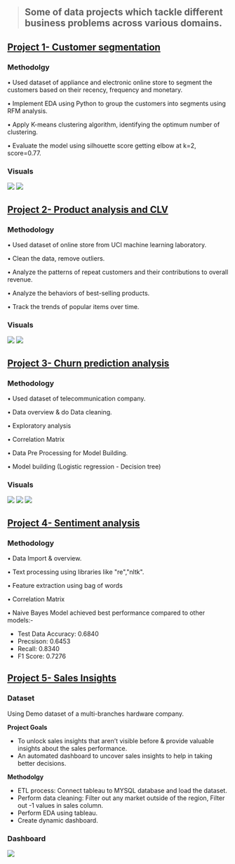 > ## Some of data projects which tackle different business problems across various domains.

## [**Project 1- Customer segmentation**](https://github.com/egtef/customer-segmentation)
### Methodolgy
•	Used dataset of appliance and electronic online store to segment the customers based on their recency, frequency and monetary.

•	Implement EDA using Python to group the customers into segments using RFM analysis. 

•	Apply K-means clustering algorithm, identifying the optimum number of clustering.

•	Evaluate the model using silhouette score getting elbow at k=2, score=0.77.

### Visuals
![](/images/segmentation.png)  ![](/images/customer-seg-1.png)


## [**Project 2- Product analysis and CLV**](https://github.com/egtef/products-clv)
### Methodology
•	Used dataset of online store from UCI machine learning laboratory.

•	Clean the data, remove outliers. 

•	Analyze the patterns of repeat customers and their contributions to overall revenue.

•	Analyze the behaviors of best-selling products. 

•	Track the trends of popular items over time.  

### Visuals
![](/images/clv-1.png)  ![](/images/clv-2.png)


## [**Project 3- Churn prediction analysis**](https://github.com/egtef/Churn-prediction-analysis)
### Methodology
•	Used dataset of telecommunication company.

•	Data overview & do Data cleaning. 

•	Exploratory analysis

•	Correlation Matrix

•	Data Pre Processing for Model Building.  

•	Model building (Logistic regression - Decision tree) 

### Visuals
![](/images/churn1.png)  ![](/images/churn2.png) ![](/images/churn3.png)


## [**Project 4- Sentiment analysis**](https://github.com/egtef/sentiment-analysis)
### Methodology
•	Data Import & overview.

•	Text processing using libraries like "re","nltk". 

•	Feature extraction using bag of words

•	Correlation Matrix

•	Naive Bayes Model achieved best performance compared to other models:-

- Test Data Accuracy: 0.6840
- Precsison: 0.6453
- Recall: 0.8340
- F1 Score: 0.7276



## [**Project 5- Sales Insights**](https://github.com/egtef/Sales-Insights)
### Dataset
Using Demo dataset of a multi-branches hardware company.

**Project Goals**

- To unlock sales insights that aren’t visible before & provide valuable insights about the sales performance.
- An automated dashboard to uncover sales insights to help in taking better decisions.

**Methodolgy**

- ETL process: Connect tableau to MYSQL database and load the dataset.
- Perform data cleaning: Filter out any market outside of the region, Filter out -1 values in sales column.
- Perform EDA using tableau.
- Create dynamic dashboard.

### Dashboard
![](/images/Picturesales.png)  
